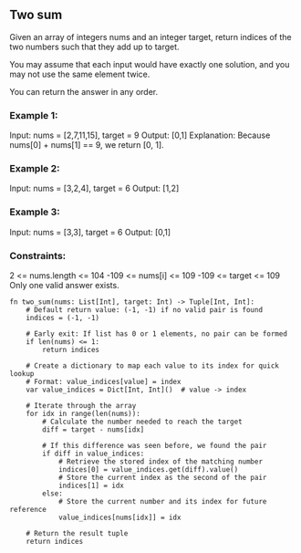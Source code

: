 ## Two sum

Given an array of integers nums and an integer target, return indices of the two numbers such that they add up to target.

You may assume that each input would have exactly one solution, and you may not use the same element twice.

You can return the answer in any order.

 

### Example 1:

Input: nums = [2,7,11,15], target = 9
Output: [0,1]
Explanation: Because nums[0] + nums[1] == 9, we return [0, 1].

### Example 2:

Input: nums = [3,2,4], target = 6
Output: [1,2]

### Example 3:

Input: nums = [3,3], target = 6
Output: [0,1]
 

### Constraints:

2 <= nums.length <= 104
-109 <= nums[i] <= 109
-109 <= target <= 109
Only one valid answer exists.
 
```mojo
fn two_sum(nums: List[Int], target: Int) -> Tuple[Int, Int]:
    # Default return value: (-1, -1) if no valid pair is found
    indices = (-1, -1)

    # Early exit: If list has 0 or 1 elements, no pair can be formed
    if len(nums) <= 1:
        return indices

    # Create a dictionary to map each value to its index for quick lookup
    # Format: value_indices[value] = index
    var value_indices = Dict[Int, Int]()  # value -> index

    # Iterate through the array
    for idx in range(len(nums)):
        # Calculate the number needed to reach the target
        diff = target - nums[idx]

        # If this difference was seen before, we found the pair
        if diff in value_indices:
            # Retrieve the stored index of the matching number
            indices[0] = value_indices.get(diff).value()
            # Store the current index as the second of the pair
            indices[1] = idx
        else:
            # Store the current number and its index for future reference
            value_indices[nums[idx]] = idx

    # Return the result tuple
    return indices
```

